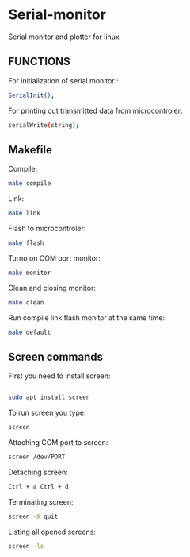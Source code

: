 # Serial-monitor
Serial monitor and plotter for linux

## FUNCTIONS
For initialization of serial monitor :
```bash
SerialInit();
```

For printing out transmitted data from microcontroler:
```bash
serialWrite(string);
```

## Makefile

Compile:
```bash
make compile
```

Link:
```bash
make link
```

Flash to microcontroler:
```bash
make flash
```

Turno on COM port monitor:
```bash
make monitor
```

 Clean and closing monitor:
 ```bash
 make clean
 ```

 Run compile link flash monitor at the same time:
 ```bash
 make default
 ```

## Screen commands

 First you need to install screen:
```bash

sudo apt install screen

```
To run screen you type:
```bash
screen
```

Attaching COM port to screen:
```bash
screen /dev/PORT
```

Detaching screen:
```bash
Ctrl + a Ctrl + d
```

Terminating screen: 
```bash
screen -X quit
```

Listing all opened screens:
```bash
screen -ls
```





